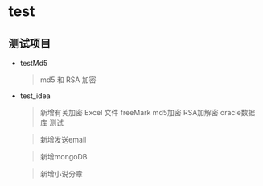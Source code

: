# test
## 测试项目
* testMd5 

	> md5 和 RSA 加密
	
* test_idea

	> 新增有关加密 Excel 文件 freeMark md5加密 RSA加解密 oracle数据库 测试

	> 新增发送email
	
	> 新增mongoDB
	
	> 新增小说分章
